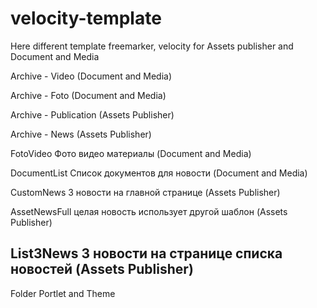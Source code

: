 # velocity-template

Here different template freemarker, velocity for Assets publisher and Document and Media

Archive - Video		(Document and Media)

Archive - Foto		(Document and Media)

Archive - Publication	(Assets Publisher)

Archive - News	(Assets Publisher)

FotoVideo	Фото видео материалы	(Document and Media)

DocumentList	Список документов для новости	(Document and Media)

CustomNews	3 новости на главной странице	(Assets Publisher)

AssetNewsFull	целая новость использует другой шаблон	(Assets Publisher)

List3News	3 новости на странице списка новостей	(Assets Publisher)
------------------
Folder Portlet and Theme
